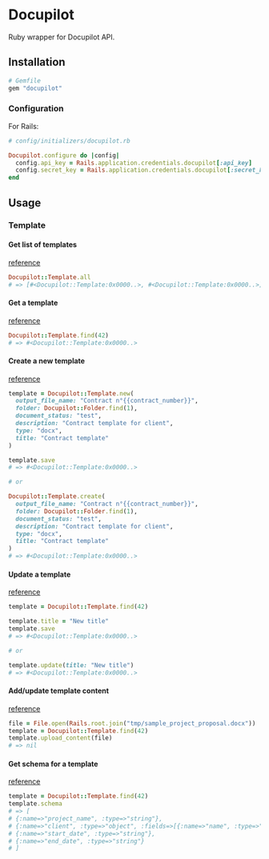# Docupilot

Ruby wrapper for Docupilot API.

## Installation

```ruby
# Gemfile
gem "docupilot"
```

### Configuration

For Rails:

```ruby
# config/initializers/docupilot.rb

Docupilot.configure do |config|
  config.api_key = Rails.application.credentials.docupilot[:api_key]
  config.secret_key = Rails.application.credentials.docupilot[:secret_key]
end
```


## Usage

### Template

#### Get list of templates

[reference](https://help.docupilot.app/developers/templates-api#get-list-of-templates)

```ruby
Docupilot::Template.all
# => [#<Docupilot::Template:0x0000..>, #<Docupilot::Template:0x0000..>]
```

#### Get a template

[reference](https://help.docupilot.app/developers/templates-api#get-a-template)


```ruby
Docupilot::Template.find(42)
# => #<Docupilot::Template:0x0000..>
```

#### Create a new template

[reference](https://help.docupilot.app/developers/templates-api#create-a-new-template)


```ruby
template = Docupilot::Template.new(
  output_file_name: "Contract n°{{contract_number}}",
  folder: Docupilot::Folder.find(1),
  document_status: "test",
  description: "Contract template for client",
  type: "docx",
  title: "Contract template"
)

template.save
# => #<Docupilot::Template:0x0000..>

# or

Docupilot::Template.create(
  output_file_name: "Contract n°{{contract_number}}",
  folder: Docupilot::Folder.find(1),
  document_status: "test",
  description: "Contract template for client",
  type: "docx",
  title: "Contract template"
)
# => #<Docupilot::Template:0x0000..>
```

#### Update a template

[reference](https://help.docupilot.app/developers/templates-api#update-a-template)


```ruby
template = Docupilot::Template.find(42)

template.title = "New title"
template.save
# => #<Docupilot::Template:0x0000..>

# or

template.update(title: "New title")
# => #<Docupilot::Template:0x0000..>
```

#### Add/update template content

[reference](https://help.docupilot.app/developers/templates-api#add-update-template-content)

```ruby
file = File.open(Rails.root.join("tmp/sample_project_proposal.docx"))
template = Docupilot::Template.find(42)
template.upload_content(file)
# => nil
```

#### Get schema for a template

[reference](https://help.docupilot.app/developers/templates-api#get-schema-for-a-template)

```ruby
template = Docupilot::Template.find(42)
template.schema
# => [
# {:name=>"project_name", :type=>"string"},
# {:name=>"client", :type=>"object", :fields=>[{:name=>"name", :type=>"string"}, {:name=>"company", :type=>"string"}]},
# {:name=>"start_date", :type=>"string"},
# {:name=>"end_date", :type=>"string"}
# ]
```
